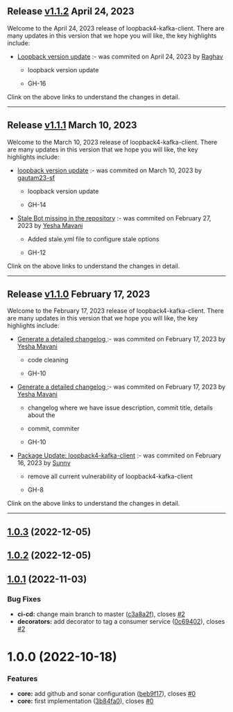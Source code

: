 ## Release [v1.1.2](https://github.com/sourcefuse/loopback4-kafka-client/compare/v1.1.1..v1.1.2) April 24, 2023
Welcome to the April 24, 2023 release of loopback4-kafka-client. There are many updates in this version that we hope you will like, the key highlights include:

  - [Loopback version update](https://github.com/sourcefuse/loopback4-kafka-client/issues/16) :- [](https://github.com/sourcefuse/loopback4-kafka-client/commit/e87b54424a91ee60e382836cdbcd932808dd8bfb) was commited on April 24, 2023 by [Raghav](mailto:Raghav.arora@sourcefuse.com)
    
      - loopback version update
      
      - GH-16
      
  
Clink on the above links to understand the changes in detail.
  ___

## Release [v1.1.1](https://github.com/sourcefuse/loopback4-kafka-client/compare/v1.1.0..v1.1.1) March 10, 2023
Welcome to the March 10, 2023 release of loopback4-kafka-client. There are many updates in this version that we hope you will like, the key highlights include:

  - [loopback version update](https://github.com/sourcefuse/loopback4-kafka-client/issues/14) :- [](https://github.com/sourcefuse/loopback4-kafka-client/commit/69a4ed546a9da3045734470473ec094b0c5bb60c) was commited on March 10, 2023 by [gautam23-sf](mailto:gautam.agarwal@sourcefuse.com)
    
      - loopback version update
      
      - GH-14
      
  
  - [Stale Bot missing in the repository](https://github.com/sourcefuse/loopback4-kafka-client/issues/12) :- [](https://github.com/sourcefuse/loopback4-kafka-client/commit/0cf3fb41d1614d15f2b06d27cc3514a094500097) was commited on February 27, 2023 by [Yesha  Mavani](mailto:yesha.mavani@sourcefuse.com)
    
      - Added stale.yml file to configure stale options
      
      - GH-12
      
  
Clink on the above links to understand the changes in detail.
  ___

## Release [v1.1.0](https://github.com/sourcefuse/loopback4-kafka-client/compare/v1.0.3..v1.1.0) February 17, 2023
Welcome to the February 17, 2023 release of loopback4-kafka-client. There are many updates in this version that we hope you will like, the key highlights include:

  - [Generate a detailed changelog ](https://github.com/sourcefuse/loopback4-kafka-client/issues/10) :- [](https://github.com/sourcefuse/loopback4-kafka-client/commit/69b9778d2a8e4bab371d5521962b66487781710b) was commited on February 17, 2023 by [Yesha  Mavani](mailto:yesha.mavani@sourcefuse.com)
    
      - code cleaning
      
      - GH-10
      
  
  - [Generate a detailed changelog ](https://github.com/sourcefuse/loopback4-kafka-client/issues/10) :- [](https://github.com/sourcefuse/loopback4-kafka-client/commit/8598164b12b7b0bf000bb861329380beb171d5d8) was commited on February 17, 2023 by [Yesha  Mavani](mailto:yesha.mavani@sourcefuse.com)
    
      - changelog where we have issue description, commit title, details about the
      
      - commit, commiter
      
      - GH-10
      
  
  - [Package Update: loopback4-kafka-client](https://github.com/sourcefuse/loopback4-kafka-client/issues/8) :- [](https://github.com/sourcefuse/loopback4-kafka-client/commit/bff2cb16b179864aacbee9c81cf345a92b4e5809) was commited on February 16, 2023 by [Sunny](mailto:sunny.tyagi@sourcefuse.com)
    
      - remove all current vulnerability of loopback4-kafka-client
      
      - GH-8
      
  
Clink on the above links to understand the changes in detail.
  ___

## [1.0.3](https://github.com/sourcefuse/loopback4-kafka-client/compare/v1.0.2...v1.0.3) (2022-12-05)

## [1.0.2](https://github.com/sourcefuse/loopback4-kafka-client/compare/v1.0.1...v1.0.2) (2022-12-05)

## [1.0.1](https://github.com/sourcefuse/loopback4-kafka-client/compare/v1.0.0...v1.0.1) (2022-11-03)

### Bug Fixes

- **ci-cd:** change main branch to master ([c3a8a2f](https://github.com/sourcefuse/loopback4-kafka-client/commit/c3a8a2f06bcb31ed13602a10648cdbecde27547f)), closes [#2](https://github.com/sourcefuse/loopback4-kafka-client/issues/2)
- **decorators:** add decorator to tag a consumer service ([0c69402](https://github.com/sourcefuse/loopback4-kafka-client/commit/0c69402e4241f684e263361bf0e7b83d7f561447)), closes [#2](https://github.com/sourcefuse/loopback4-kafka-client/issues/2)

# 1.0.0 (2022-10-18)

### Features

- **core:** add github and sonar configuration ([beb9f17](https://github.com/sourcefuse/loopback4-kafka-client/commit/beb9f172efc26f5665691fb0064f7bbc2264b3ed)), closes [#0](https://github.com/sourcefuse/loopback4-kafka-client/issues/0)
- **core:** first implementation ([3b84fa0](https://github.com/sourcefuse/loopback4-kafka-client/commit/3b84fa0efd5a6516c72558a40688d3de359e2ebc)), closes [#0](https://github.com/sourcefuse/loopback4-kafka-client/issues/0)